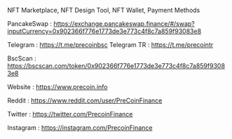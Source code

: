 NFT Marketplace, NFT Design Tool, NFT Wallet, Payment Methods

PancakeSwap : https://exchange.pancakeswap.finance/#/swap?inputCurrency=0x902366f776e1773de3e773c4f8c7a859f93083e8

Telegram    : https://t.me/precoinbsc
Telegram TR : https://t.me/precointr

BscScan     : https://bscscan.com/token/0x902366f776e1773de3e773c4f8c7a859f93083e8

Website     : https://www.precoin.info

Reddit      : https://www.reddit.com/user/PreCoinFinance

Twitter     : https://twitter.com/PrecoinFinance

Instagram   : https://instagram.com/PrecoinFinance
